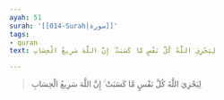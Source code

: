 ```yaml
---
ayah: 51
surah: '[[014-Surah|سورة]]'
tags:
- quran
text: لِيَجْزِيَ اللَّهُ كُلَّ نَفْسٍ مَّا كَسَبَتْ ۚ إِنَّ اللَّهَ سَرِيعُ الْحِسَابِ

---
```

> لِيَجْزِيَ اللَّهُ كُلَّ نَفْسٍ مَّا كَسَبَتْ ۚ إِنَّ اللَّهَ سَرِيعُ الْحِسَابِ
